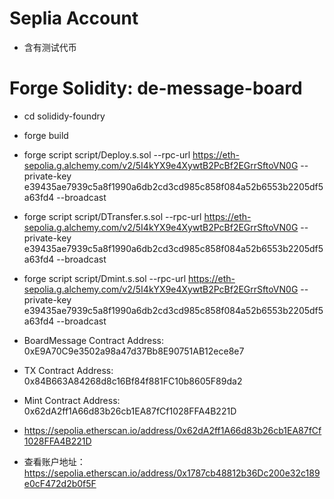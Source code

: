 # Seplia Account
- 含有测试代币

# Forge Solidity: de-message-board
- cd solididy-foundry
- forge build


- forge script script/Deploy.s.sol --rpc-url https://eth-sepolia.g.alchemy.com/v2/5I4kYX9e4XywtB2PcBf2EGrrSftoVN0G --private-key e39435ae7939c5a8f1990a6db2cd3cd985c858f084a52b6553b2205df5a63fd4 --broadcast

- forge script script/DTransfer.s.sol --rpc-url https://eth-sepolia.g.alchemy.com/v2/5I4kYX9e4XywtB2PcBf2EGrrSftoVN0G --private-key e39435ae7939c5a8f1990a6db2cd3cd985c858f084a52b6553b2205df5a63fd4 --broadcast

- forge script script/Dmint.s.sol --rpc-url https://eth-sepolia.g.alchemy.com/v2/5I4kYX9e4XywtB2PcBf2EGrrSftoVN0G --private-key e39435ae7939c5a8f1990a6db2cd3cd985c858f084a52b6553b2205df5a63fd4 --broadcast

- BoardMessage Contract Address: 0xE9A70C9e3502a98a47d37Bb8E90751AB12ece8e7
- TX Contract Address: 0x84B663A84268d8c16Bf84f881FC10b8605F89da2
- Mint Contract Address: 0x62dA2ff1A66d83b26cb1EA87fCf1028FFA4B221D

- https://sepolia.etherscan.io/address/0x62dA2ff1A66d83b26cb1EA87fCf1028FFA4B221D

- 查看账户地址：https://sepolia.etherscan.io/address/0x1787cb48812b36Dc200e32c189e0cF472d2b0f5F

 